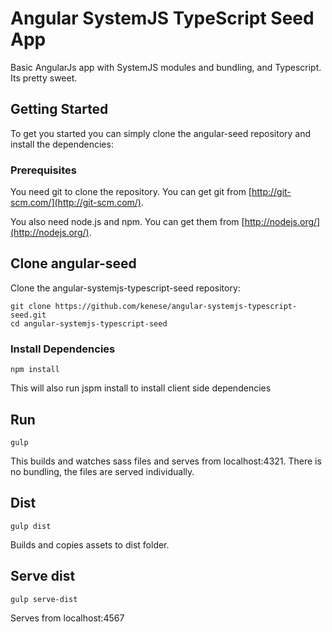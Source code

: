 # Angular SystemJS TypeScript Seed App

Basic AngularJs app with SystemJS modules and bundling, and Typescript. Its pretty sweet.   


## Getting Started

To get you started you can simply clone the angular-seed repository and install the dependencies:

### Prerequisites

You need git to clone the repository. You can get git from
[http://git-scm.com/](http://git-scm.com/).

You also need node.js and npm.  You can get them from [http://nodejs.org/](http://nodejs.org/).


## Clone angular-seed

Clone the angular-systemjs-typescript-seed repository:

```
git clone https://github.com/kenese/angular-systemjs-typescript-seed.git
cd angular-systemjs-typescript-seed
```


### Install Dependencies

```
npm install
```

This will also run jspm install to install client side dependencies


## Run

```
gulp
```

This builds and watches sass files and serves from localhost:4321. There is no bundling, the files are served individually.


## Dist

``` 
gulp dist
```

Builds and copies assets to dist folder. 


## Serve dist

```
gulp serve-dist
```

Serves from localhost:4567


